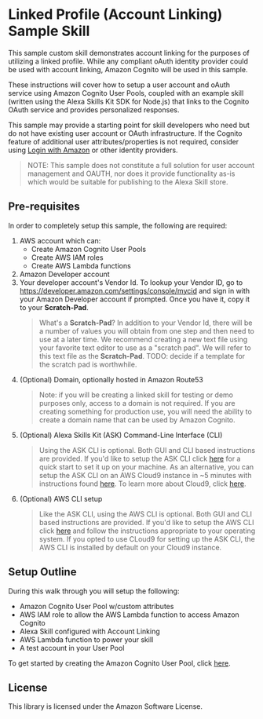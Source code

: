 # Linked Profile (Account Linking) Sample Skill

This sample custom skill demonstrates account linking for the purposes of utilizing a linked profile.  While any compliant oAuth identity provider could be used with account linking, Amazon Cognito will be used in this sample.

These instructions will cover how to setup a user account and oAuth service using Amazon Cognito User Pools, coupled with an example skill (written using the Alexa Skills Kit SDK for Node.js) that links to the Cognito OAuth service and provides personalized responses.

This sample may provide a starting point for skill developers who need but do not have existing user account or OAuth infrastructure. If the Cognito feature of additional user attributes/properties is not required, consider using [Login with Amazon](https://login.amazon.com) or other identity providers.

> NOTE: This sample does not constitute a full solution for user account management and OAUTH, nor does it provide functionality as-is which would be suitable for publishing to the Alexa Skill store.

## Pre-requisites

In order to completely setup this sample, the following are required:

1. AWS account which can:
    * Create Amazon Cognito User Pools
    * Create AWS IAM roles
    * Create AWS Lambda functions
1. Amazon Developer account
1. Your developer account's Vendor Id. To lookup your Vendor ID, go to https://developer.amazon.com/settings/console/mycid and sign in with your Amazon Developer account if prompted. Once you have it, copy it to your **Scratch-Pad**.
    > What's a **Scratch-Pad**?  In addition to your Vendor Id, there will be a number of values you will obtain from one step and then need to use at a later time.  We recommend creating a new text file using your favorite text editor to use as a "scratch pad". We will refer to this text file as the **Scratch-Pad**.
TODO: decide if a template for the scratch pad is worthwhile.
1. (Optional) Domain, optionally hosted in Amazon Route53
    > Note: if you will be creating a linked skill for testing or demo purposes only, access to a domain is not required.  If you are creating something for production use, you will need the ability to create a domain name that can be used by Amazon Cognito.
1. (Optional) Alexa Skills Kit (ASK) Command-Line Interface (CLI)
    > Using the ASK CLI is optional.  Both GUI and CLI based instructions are provided. If you'd like to setup the ASK CLI click [here](https://alexa.design/cli-setup) for a quick start to set it up on your machine.  As an alternative, you can setup the ASK CLI on an AWS Cloud9 instance in ~5 minutes with instructions found [here](https://alexa.design/cli-cloud9). To learn more about Cloud9, click [here](https://aws.amazon.com/cloud9).
1. (Optional) AWS CLI setup
    > Like the ASK CLI, using the AWS CLI is optional.  Both GUI and CLI based instructions are provided.  If you'd like to setup the AWS CLI click [here](https://aws.amazon.com/cli) and follow the instructions appropriate to your operating system.  If you opted to use CLoud9 for setting up the ASK CLI, the AWS CLI is installed by default on your Cloud9 instance.

## Setup Outline

During this walk through you will setup the following:
* Amazon Cognito User Pool w/custom attributes
* AWS IAM role to allow the AWS Lambda function to access Amazon Cognito
* Alexa Skill configured with Account Linking
* AWS Lambda function to power your skill
* A test account in your User Pool

To get started by creating the Amazon Cognito User Pool, click [here](./instructions/setup-cognito.md).

## License

This library is licensed under the Amazon Software License.
